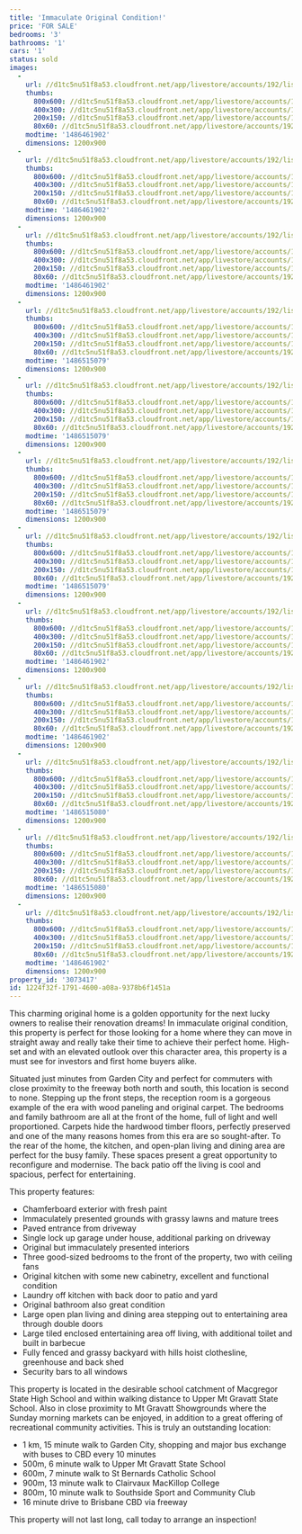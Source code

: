 ```yaml
---
title: 'Immaculate Original Condition!'
price: 'FOR SALE'
bedrooms: '3'
bathrooms: '1'
cars: '1'
status: sold
images:
  -
    url: //d1tc5nu51f8a53.cloudfront.net/app/livestore/accounts/192/listings/1054791/images/Perkins-68-Front-Day_69491588_20170207080409.jpg
    thumbs:
      800x600: //d1tc5nu51f8a53.cloudfront.net/app/livestore/accounts/192/listings/1054791/images/Perkins-68-Front-Day_69491588_20170207080409_800x600.jpg
      400x300: //d1tc5nu51f8a53.cloudfront.net/app/livestore/accounts/192/listings/1054791/images/Perkins-68-Front-Day_69491588_20170207080409_400x300.jpg
      200x150: //d1tc5nu51f8a53.cloudfront.net/app/livestore/accounts/192/listings/1054791/images/Perkins-68-Front-Day_69491588_20170207080409_200x150.jpg
      80x60: //d1tc5nu51f8a53.cloudfront.net/app/livestore/accounts/192/listings/1054791/images/Perkins-68-Front-Day_69491588_20170207080409_80x60.jpg
    modtime: '1486461902'
    dimensions: 1200x900
  -
    url: //d1tc5nu51f8a53.cloudfront.net/app/livestore/accounts/192/listings/1054791/images/Perkins-68-Living2-D_9011867787_20170207080411.jpg
    thumbs:
      800x600: //d1tc5nu51f8a53.cloudfront.net/app/livestore/accounts/192/listings/1054791/images/Perkins-68-Living2-D_9011867787_20170207080411_800x600.jpg
      400x300: //d1tc5nu51f8a53.cloudfront.net/app/livestore/accounts/192/listings/1054791/images/Perkins-68-Living2-D_9011867787_20170207080411_400x300.jpg
      200x150: //d1tc5nu51f8a53.cloudfront.net/app/livestore/accounts/192/listings/1054791/images/Perkins-68-Living2-D_9011867787_20170207080411_200x150.jpg
      80x60: //d1tc5nu51f8a53.cloudfront.net/app/livestore/accounts/192/listings/1054791/images/Perkins-68-Living2-D_9011867787_20170207080411_80x60.jpg
    modtime: '1486461902'
    dimensions: 1200x900
  -
    url: //d1tc5nu51f8a53.cloudfront.net/app/livestore/accounts/192/listings/1054791/images/Perkins-68-Kitchen-D_1348885428_20170207080409.jpg
    thumbs:
      800x600: //d1tc5nu51f8a53.cloudfront.net/app/livestore/accounts/192/listings/1054791/images/Perkins-68-Kitchen-D_1348885428_20170207080409_800x600.jpg
      400x300: //d1tc5nu51f8a53.cloudfront.net/app/livestore/accounts/192/listings/1054791/images/Perkins-68-Kitchen-D_1348885428_20170207080409_400x300.jpg
      200x150: //d1tc5nu51f8a53.cloudfront.net/app/livestore/accounts/192/listings/1054791/images/Perkins-68-Kitchen-D_1348885428_20170207080409_200x150.jpg
      80x60: //d1tc5nu51f8a53.cloudfront.net/app/livestore/accounts/192/listings/1054791/images/Perkins-68-Kitchen-D_1348885428_20170207080409_80x60.jpg
    modtime: '1486461902'
    dimensions: 1200x900
  -
    url: //d1tc5nu51f8a53.cloudfront.net/app/livestore/accounts/192/listings/1054791/images/Perkins-68-Living-Da_3110733032_20170207080411.jpg
    thumbs:
      800x600: //d1tc5nu51f8a53.cloudfront.net/app/livestore/accounts/192/listings/1054791/images/Perkins-68-Living-Da_3110733032_20170207080411_800x600.jpg
      400x300: //d1tc5nu51f8a53.cloudfront.net/app/livestore/accounts/192/listings/1054791/images/Perkins-68-Living-Da_3110733032_20170207080411_400x300.jpg
      200x150: //d1tc5nu51f8a53.cloudfront.net/app/livestore/accounts/192/listings/1054791/images/Perkins-68-Living-Da_3110733032_20170207080411_200x150.jpg
      80x60: //d1tc5nu51f8a53.cloudfront.net/app/livestore/accounts/192/listings/1054791/images/Perkins-68-Living-Da_3110733032_20170207080411_80x60.jpg
    modtime: '1486515079'
    dimensions: 1200x900
  -
    url: //d1tc5nu51f8a53.cloudfront.net/app/livestore/accounts/192/listings/1054791/images/Perkins-68-Outdoor-D_7345626299_20170207080413.jpg
    thumbs:
      800x600: //d1tc5nu51f8a53.cloudfront.net/app/livestore/accounts/192/listings/1054791/images/Perkins-68-Outdoor-D_7345626299_20170207080413_800x600.jpg
      400x300: //d1tc5nu51f8a53.cloudfront.net/app/livestore/accounts/192/listings/1054791/images/Perkins-68-Outdoor-D_7345626299_20170207080413_400x300.jpg
      200x150: //d1tc5nu51f8a53.cloudfront.net/app/livestore/accounts/192/listings/1054791/images/Perkins-68-Outdoor-D_7345626299_20170207080413_200x150.jpg
      80x60: //d1tc5nu51f8a53.cloudfront.net/app/livestore/accounts/192/listings/1054791/images/Perkins-68-Outdoor-D_7345626299_20170207080413_80x60.jpg
    modtime: '1486515079'
    dimensions: 1200x900
  -
    url: //d1tc5nu51f8a53.cloudfront.net/app/livestore/accounts/192/listings/1054791/images/Perkins-68-Back-Dayn_5112137175_20170207080403.jpg
    thumbs:
      800x600: //d1tc5nu51f8a53.cloudfront.net/app/livestore/accounts/192/listings/1054791/images/Perkins-68-Back-Dayn_5112137175_20170207080403_800x600.jpg
      400x300: //d1tc5nu51f8a53.cloudfront.net/app/livestore/accounts/192/listings/1054791/images/Perkins-68-Back-Dayn_5112137175_20170207080403_400x300.jpg
      200x150: //d1tc5nu51f8a53.cloudfront.net/app/livestore/accounts/192/listings/1054791/images/Perkins-68-Back-Dayn_5112137175_20170207080403_200x150.jpg
      80x60: //d1tc5nu51f8a53.cloudfront.net/app/livestore/accounts/192/listings/1054791/images/Perkins-68-Back-Dayn_5112137175_20170207080403_80x60.jpg
    modtime: '1486515079'
    dimensions: 1200x900
  -
    url: //d1tc5nu51f8a53.cloudfront.net/app/livestore/accounts/192/listings/1054791/images/Perkins-68-Backyard-_3421161771_20170207080404.jpg
    thumbs:
      800x600: //d1tc5nu51f8a53.cloudfront.net/app/livestore/accounts/192/listings/1054791/images/Perkins-68-Backyard-_3421161771_20170207080404_800x600.jpg
      400x300: //d1tc5nu51f8a53.cloudfront.net/app/livestore/accounts/192/listings/1054791/images/Perkins-68-Backyard-_3421161771_20170207080404_400x300.jpg
      200x150: //d1tc5nu51f8a53.cloudfront.net/app/livestore/accounts/192/listings/1054791/images/Perkins-68-Backyard-_3421161771_20170207080404_200x150.jpg
      80x60: //d1tc5nu51f8a53.cloudfront.net/app/livestore/accounts/192/listings/1054791/images/Perkins-68-Backyard-_3421161771_20170207080404_80x60.jpg
    modtime: '1486515079'
    dimensions: 1200x900
  -
    url: //d1tc5nu51f8a53.cloudfront.net/app/livestore/accounts/192/listings/1054791/images/Perkins-68-Bed1-Dayn_7163202544_20170207080406.jpg
    thumbs:
      800x600: //d1tc5nu51f8a53.cloudfront.net/app/livestore/accounts/192/listings/1054791/images/Perkins-68-Bed1-Dayn_7163202544_20170207080406_800x600.jpg
      400x300: //d1tc5nu51f8a53.cloudfront.net/app/livestore/accounts/192/listings/1054791/images/Perkins-68-Bed1-Dayn_7163202544_20170207080406_400x300.jpg
      200x150: //d1tc5nu51f8a53.cloudfront.net/app/livestore/accounts/192/listings/1054791/images/Perkins-68-Bed1-Dayn_7163202544_20170207080406_200x150.jpg
      80x60: //d1tc5nu51f8a53.cloudfront.net/app/livestore/accounts/192/listings/1054791/images/Perkins-68-Bed1-Dayn_7163202544_20170207080406_80x60.jpg
    modtime: '1486461902'
    dimensions: 1200x900
  -
    url: //d1tc5nu51f8a53.cloudfront.net/app/livestore/accounts/192/listings/1054791/images/Perkins-68-Bed2-Dayn_4503231044_20170207080407.jpg
    thumbs:
      800x600: //d1tc5nu51f8a53.cloudfront.net/app/livestore/accounts/192/listings/1054791/images/Perkins-68-Bed2-Dayn_4503231044_20170207080407_800x600.jpg
      400x300: //d1tc5nu51f8a53.cloudfront.net/app/livestore/accounts/192/listings/1054791/images/Perkins-68-Bed2-Dayn_4503231044_20170207080407_400x300.jpg
      200x150: //d1tc5nu51f8a53.cloudfront.net/app/livestore/accounts/192/listings/1054791/images/Perkins-68-Bed2-Dayn_4503231044_20170207080407_200x150.jpg
      80x60: //d1tc5nu51f8a53.cloudfront.net/app/livestore/accounts/192/listings/1054791/images/Perkins-68-Bed2-Dayn_4503231044_20170207080407_80x60.jpg
    modtime: '1486461902'
    dimensions: 1200x900
  -
    url: //d1tc5nu51f8a53.cloudfront.net/app/livestore/accounts/192/listings/1054791/images/Perkins-68-Bathroom-_4141547745_20170207080405.jpg
    thumbs:
      800x600: //d1tc5nu51f8a53.cloudfront.net/app/livestore/accounts/192/listings/1054791/images/Perkins-68-Bathroom-_4141547745_20170207080405_800x600.jpg
      400x300: //d1tc5nu51f8a53.cloudfront.net/app/livestore/accounts/192/listings/1054791/images/Perkins-68-Bathroom-_4141547745_20170207080405_400x300.jpg
      200x150: //d1tc5nu51f8a53.cloudfront.net/app/livestore/accounts/192/listings/1054791/images/Perkins-68-Bathroom-_4141547745_20170207080405_200x150.jpg
      80x60: //d1tc5nu51f8a53.cloudfront.net/app/livestore/accounts/192/listings/1054791/images/Perkins-68-Bathroom-_4141547745_20170207080405_80x60.jpg
    modtime: '1486515080'
    dimensions: 1200x900
  -
    url: //d1tc5nu51f8a53.cloudfront.net/app/livestore/accounts/192/listings/1054791/images/Perkins-68-Bed3-Dayn_7304118988_20170207080407.jpg
    thumbs:
      800x600: //d1tc5nu51f8a53.cloudfront.net/app/livestore/accounts/192/listings/1054791/images/Perkins-68-Bed3-Dayn_7304118988_20170207080407_800x600.jpg
      400x300: //d1tc5nu51f8a53.cloudfront.net/app/livestore/accounts/192/listings/1054791/images/Perkins-68-Bed3-Dayn_7304118988_20170207080407_400x300.jpg
      200x150: //d1tc5nu51f8a53.cloudfront.net/app/livestore/accounts/192/listings/1054791/images/Perkins-68-Bed3-Dayn_7304118988_20170207080407_200x150.jpg
      80x60: //d1tc5nu51f8a53.cloudfront.net/app/livestore/accounts/192/listings/1054791/images/Perkins-68-Bed3-Dayn_7304118988_20170207080407_80x60.jpg
    modtime: '1486515080'
    dimensions: 1200x900
  -
    url: //d1tc5nu51f8a53.cloudfront.net/app/livestore/accounts/192/listings/1054791/images/Perkins-68-Map-Prope_5176407178_20170207080412.jpg
    thumbs:
      800x600: //d1tc5nu51f8a53.cloudfront.net/app/livestore/accounts/192/listings/1054791/images/Perkins-68-Map-Prope_5176407178_20170207080412_800x600.jpg
      400x300: //d1tc5nu51f8a53.cloudfront.net/app/livestore/accounts/192/listings/1054791/images/Perkins-68-Map-Prope_5176407178_20170207080412_400x300.jpg
      200x150: //d1tc5nu51f8a53.cloudfront.net/app/livestore/accounts/192/listings/1054791/images/Perkins-68-Map-Prope_5176407178_20170207080412_200x150.jpg
      80x60: //d1tc5nu51f8a53.cloudfront.net/app/livestore/accounts/192/listings/1054791/images/Perkins-68-Map-Prope_5176407178_20170207080412_80x60.jpg
    modtime: '1486461902'
    dimensions: 1200x900
property_id: '3073417'
id: 1224f32f-1791-4600-a08a-9378b6f1451a
---
```

This charming original home is a golden opportunity for the next lucky owners to realise their renovation dreams! In immaculate original condition, this property is perfect for those looking for a home where they can move in straight away and really take their time to achieve their perfect home. High-set and with an elevated outlook over this character area, this property is a must see for investors and first home buyers alike.

Situated just minutes from Garden City and perfect for commuters with close proximity to the freeway both north and south, this location is second to none. Stepping up the front steps, the reception room is a gorgeous example of the era with wood paneling and original carpet. The bedrooms and family bathroom are all at the front of the home, full of light and well proportioned. Carpets hide the hardwood timber floors, perfectly preserved and one of the many reasons homes from this era are so sought-after. To the rear of the home, the kitchen, and open-plan living and dining area are perfect for the busy family. These spaces present a great opportunity to reconfigure and modernise. The back patio off the living is cool and spacious, perfect for entertaining.

This property features:

*  Chamferboard exterior with fresh paint
*  Immaculately presented grounds with grassy lawns and mature trees
*  Paved entrance from driveway 
*  Single lock up garage under house, additional parking on driveway
*  Original but immaculately presented interiors
*  Three good-sized bedrooms to the front of the property, two with ceiling fans
*  Original kitchen with some new cabinetry, excellent and functional condition
*  Laundry off kitchen with back door to patio and yard
*  Original bathroom also great condition
*  Large open plan living and dining area stepping out to entertaining area through double doors 
*  Large tiled enclosed entertaining area off living, with additional toilet and built in barbecue
*  Fully fenced and grassy backyard with hills hoist clothesline, greenhouse and back shed
*  Security bars to all windows

This property is located in the desirable school catchment of Macgregor State High School and within walking distance to Upper Mt Gravatt State School. Also in close proximity to Mt Gravatt Showgrounds where the Sunday morning markets can be enjoyed, in addition to a great offering of recreational community activities. This is truly an outstanding location:

*  1 km, 15 minute walk to Garden City, shopping and major bus exchange with buses to CBD every 10 minutes
*  500m, 6 minute walk to Upper Mt Gravatt State School
*  600m, 7 minute walk to St Bernards Catholic School
*  900m, 13 minute walk to Clairvaux MacKillop College
*  800m, 10 minute walk to Southside Sport and Community Club
*  16 minute drive to Brisbane CBD via freeway

This property will not last long, call today to arrange an inspection!